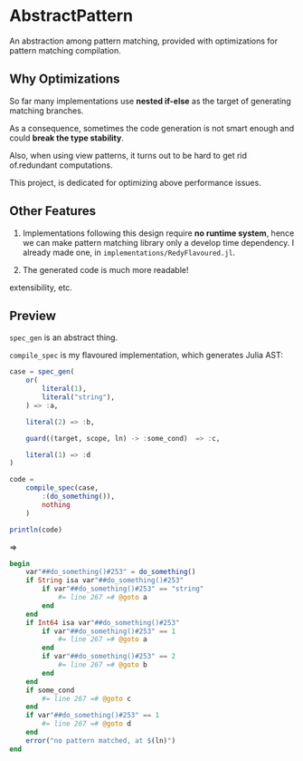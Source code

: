 # AbstractPattern

An abstraction among pattern matching, provided with optimizations for pattern matching compilation.

## Why Optimizations

So far many implementations use **nested if-else** as the target of generating matching branches.

As a consequence, sometimes the code generation is not smart enough and could **break the type stability**.

Also, when using view patterns, it turns out to be hard to get rid of.redundant computations.

This project, is dedicated for optimizing above performance issues.


## Other Features

1. Implementations following this design require **no runtime system**, hence we can make pattern matching library only a develop time dependency. I already made one, in `implementations/RedyFlavoured.jl`.

2. The generated code is much more readable!


extensibility, etc.

## Preview

`spec_gen` is an abstract thing.

`compile_spec` is my flavoured implementation, which generates Julia AST:

```julia
case = spec_gen(
    or(
        literal(1),
        literal("string"),
    ) => :a,

    literal(2) => :b,

    guard((target, scope, ln) -> :some_cond)  => :c,

    literal(1) => :d
)

code =
    compile_spec(case,
        :(do_something()),
        nothing
    )

println(code)
```
=>

```julia
begin
    var"##do_something()#253" = do_something()
    if String isa var"##do_something()#253"
        if var"##do_something()#253" == "string"
            #= line 267 =# @goto a
        end
    end
    if Int64 isa var"##do_something()#253"
        if var"##do_something()#253" == 1
            #= line 267 =# @goto a
        end
        if var"##do_something()#253" == 2
            #= line 267 =# @goto b
        end
    end
    if some_cond
        #= line 267 =# @goto c
    end
    if var"##do_something()#253" == 1
        #= line 267 =# @goto d
    end
    error("no pattern matched, at $(ln)")
end
```